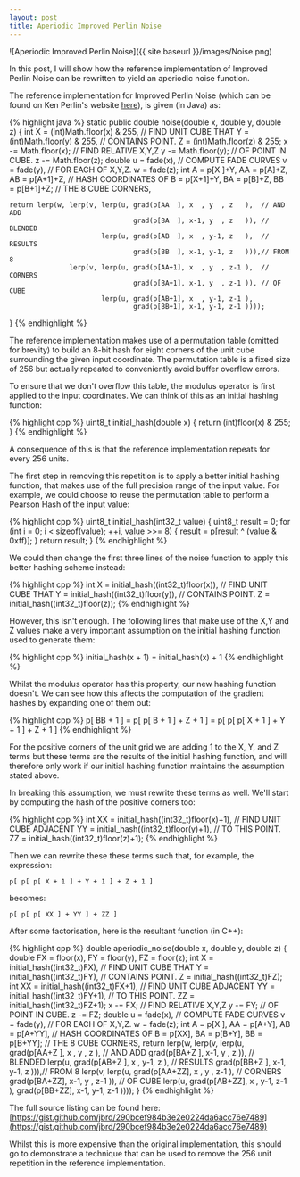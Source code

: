```yaml
---
layout: post
title: Aperiodic Improved Perlin Noise
---
```


![Aperiodic Improved Perlin Noise]({{ site.baseurl }}/images/Noise.png)

In this post, I will show how the reference implementation of Improved Perlin Noise can be rewritten to yield an aperiodic noise function.

The reference implementation for Improved Perlin Noise (which can be found on Ken Perlin's website [here](http://mrl.nyu.edu/~perlin/noise/)), is given (in Java) as:

{% highlight java %}
static public double noise(double x, double y, double z) {
    int X = (int)Math.floor(x) & 255,                  // FIND UNIT CUBE THAT
        Y = (int)Math.floor(y) & 255,                  // CONTAINS POINT.
        Z = (int)Math.floor(z) & 255;
    x -= Math.floor(x);                                // FIND RELATIVE X,Y,Z
    y -= Math.floor(y);                                // OF POINT IN CUBE.
    z -= Math.floor(z);
    double u = fade(x),                                // COMPUTE FADE CURVES
           v = fade(y),                                // FOR EACH OF X,Y,Z.
           w = fade(z);
    int A = p[X  ]+Y, AA = p[A]+Z, AB = p[A+1]+Z,      // HASH COORDINATES OF
        B = p[X+1]+Y, BA = p[B]+Z, BB = p[B+1]+Z;      // THE 8 CUBE CORNERS,
 
    return lerp(w, lerp(v, lerp(u, grad(p[AA  ], x  , y  , z   ),  // AND ADD
                                   grad(p[BA  ], x-1, y  , z   )), // BLENDED
                           lerp(u, grad(p[AB  ], x  , y-1, z   ),  // RESULTS
                                   grad(p[BB  ], x-1, y-1, z   ))),// FROM  8
                   lerp(v, lerp(u, grad(p[AA+1], x  , y  , z-1 ),  // CORNERS
                                   grad(p[BA+1], x-1, y  , z-1 )), // OF CUBE
                           lerp(u, grad(p[AB+1], x  , y-1, z-1 ),
                                   grad(p[BB+1], x-1, y-1, z-1 ))));
}
{% endhighlight %}

The reference implementation makes use of a permutation table (omitted for brevity)
to build an 8-bit hash for eight corners of the unit cube surrounding the given input
coordinate. The permutation table is a fixed size of 256 but actually repeated to
conveniently avoid buffer overflow errors.

To ensure that we don't overflow this table, the modulus operator is first applied 
to the input coordinates. We can think of this as an initial hashing function:

{% highlight cpp %}
uint8_t initial_hash(double x) { return (int)floor(x) & 255; }
{% endhighlight %}

A consequence of this is that the reference implementation repeats for every
256 units.

The first step in removing this repetition is to apply a better initial hashing
function, that makes use of the full precision range of the input value. For
example, we could choose to reuse the permutation table to perform a Pearson Hash
of the input value:

{% highlight cpp %}
uint8_t initial_hash(int32_t value) {
    uint8_t result = 0;
    for (int i = 0; i < sizeof(value); ++i, value >>= 8) {
        result = p[result ^ (value & 0xff)];
    }
    return result;
}
{% endhighlight %}

We could then change the first three lines of the noise function to apply this
better hashing scheme instead:

{% highlight cpp %}
int X = initial_hash((int32_t)floor(x)),                  // FIND UNIT CUBE THAT
    Y = initial_hash((int32_t)floor(y)),                  // CONTAINS POINT.
    Z = initial_hash((int32_t)floor(z));
{% endhighlight %}

However, this isn't enough. The following lines that make use of the X,Y and Z 
values make a very important assumption on the initial hashing function used to
generate them:

{% highlight cpp %}
initial_hash(x + 1) = initial_hash(x) + 1
{% endhighlight %}

Whilst the modulus operator has this property, our new hashing function doesn't.
We can see how this affects the computation of the gradient hashes by expanding
one of them out:

{% highlight cpp %}
  p[ BB + 1 ] 
= p[ p[ B + 1 ] + Z + 1 ] 
= p[ p[ p[ X + 1 ] + Y + 1 ] + Z + 1 ] 
{% endhighlight %}

For the positive corners of the unit grid we are adding 1 to the X, Y, and Z
terms but these terms are the results of the initial hashing function, and will
therefore only work if our initial hashing function maintains the assumption
stated above.

In breaking this assumption, we must rewrite these terms as well. We'll start
by computing the hash of the positive corners too:

{% highlight cpp %}
int XX = initial_hash((int32_t)floor(x)+1),    // FIND UNIT CUBE ADJACENT
    YY = initial_hash((int32_t)floor(y)+1),    // TO THIS POINT.
    ZZ = initial_hash((int32_t)floor(z)+1);
{% endhighlight %}

Then we can rewrite these these terms such that, for example, the expression:

```p[ p[ p[ X + 1 ] + Y + 1 ] + Z + 1 ]```

becomes:

```p[ p[ p[ XX ] + YY ] + ZZ ]```

After some factorisation, here is the resultant function (in C++):

{% highlight cpp %}
double aperiodic_noise(double x, double y, double z) {
    double FX = floor(x),
           FY = floor(y),
           FZ = floor(z);
    int X = initial_hash((int32_t)FX),            // FIND UNIT CUBE THAT
        Y = initial_hash((int32_t)FY),            // CONTAINS POINT.
        Z = initial_hash((int32_t)FZ);
    int XX = initial_hash((int32_t)FX+1),         // FIND UNIT CUBE ADJACENT
        YY = initial_hash((int32_t)FY+1),         // TO THIS POINT.
        ZZ = initial_hash((int32_t)FZ+1);
    x -= FX;                                      // FIND RELATIVE X,Y,Z
    y -= FY;                                      // OF POINT IN CUBE.
    z -= FZ;
    double u = fade(x),                           // COMPUTE FADE CURVES
           v = fade(y),                           // FOR EACH OF X,Y,Z.
           w = fade(z);
    int A = p[X ], AA = p[A+Y], AB = p[A+YY],     // HASH COORDINATES OF
        B = p[XX], BA = p[B+Y], BB = p[B+YY];     // THE 8 CUBE CORNERS,
    return lerp(w, lerp(v, lerp(u, grad(p[AA+Z ], x  , y  , z   ),  // AND ADD
                                   grad(p[BA+Z ], x-1, y  , z   )), // BLENDED
                           lerp(u, grad(p[AB+Z ], x  , y-1, z   ),  // RESULTS
                                   grad(p[BB+Z ], x-1, y-1, z   ))),// FROM  8
                   lerp(v, lerp(u, grad(p[AA+ZZ], x  , y  , z-1 ),  // CORNERS
                                   grad(p[BA+ZZ], x-1, y  , z-1 )), // OF CUBE
                           lerp(u, grad(p[AB+ZZ], x  , y-1, z-1 ),
                                   grad(p[BB+ZZ], x-1, y-1, z-1 ))));
}
{% endhighlight %}

The full source listing can be found here: [https://gist.github.com/jbrd/290bcef984b3e2e0224da6acc76e7489](https://gist.github.com/jbrd/290bcef984b3e2e0224da6acc76e7489)

Whilst this is more expensive than the original implementation, this should go to
demonstrate a technique that can be used to remove the 256 unit repetition in the
reference implementation.
